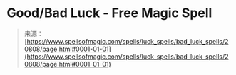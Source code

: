 <!--yml
category: 未分类
date: 2024-06-12 19:03:55
-->

# Good/Bad Luck - Free Magic Spell

> 来源：[https://www.spellsofmagic.com/spells/luck_spells/bad_luck_spells/20808/page.html#0001-01-01](https://www.spellsofmagic.com/spells/luck_spells/bad_luck_spells/20808/page.html#0001-01-01)